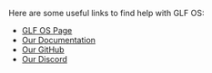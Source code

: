 Here are some useful links to find help with GLF OS:

* [GLF OS Page](https://www.gaminglinux.fr/glf-os/)
* [Our Documentation](https://github.com/Gaming-Linux-FR/GLF-OS/wiki/Home_EN)
* [Our GitHub](https://github.com/Gaming-Linux-FR/GLF-OS/)
* [Our Discord](https://discord.gg/tqXyUMEwq3)
